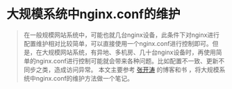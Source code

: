 # 大规模系统中nginx.conf的维护

> 在一般规模网站系统中，可能也就几台nginx设备，此条件下对nginx进行配置维护相对比较简单，可以直接使用一个nginx.conf进行控制即可。但是，在大规模网站系统，有异地、多机房、几十台nginx设备时，再使用简单的nginx.conf进行控制可能就会带来各种问题。比如配置不一致、更新不同步之类，造成访问异常。
> 本文主要参考 [张开涛](http://www.jinnianshilongnian.iteye.com/blog/2339876 ) 的博客和书 ，将大规模系统中nginx.conf的维护方法做一个笔记。

